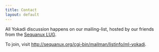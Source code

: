 ```yaml
---
title: Contact
layout: default
---
```

All Yokadi discussion happens on our mailing-list, hosted by our friends from the
[Sequanux LUG](http://sequanux.org).

To join, visit <http://sequanux.org/cgi-bin/mailman/listinfo/ml-yokadi>.
